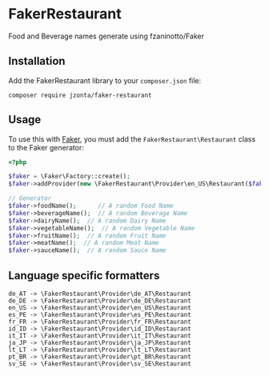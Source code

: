 FakerRestaurant
=======================

Food and Beverage names generate using fzaninotto/Faker


Installation
------------

Add the FakerRestaurant library to your `composer.json` file:

```
composer require jzonta/faker-restaurant
```

Usage
-----

To  use this with [Faker](https://github.com/fzaninotto/Faker), you must add the `FakerRestaurant\Restaurant` class to the Faker generator:

```php
<?php

$faker = \Faker\Factory::create();
$faker->addProvider(new \FakerRestaurant\Provider\en_US\Restaurant($faker));

// Generator
$faker->foodName();      // A random Food Name
$faker->beverageName();  // A random Beverage Name
$faker->dairyName();  // A random Dairy Name
$faker->vegetableName();  // A random Vegetable Name
$faker->fruitName();  // A random Fruit Name
$faker->meatName();  // A random Meat Name
$faker->sauceName();  // A random Sauce Name
```

Language specific formatters
-----

```
de_AT -> \FakerRestaurant\Provider\de_AT\Restaurant
de_DE -> \FakerRestaurant\Provider\de_DE\Restaurant
en_US -> \FakerRestaurant\Provider\en_US\Restaurant
es_PE -> \FakerRestaurant\Provider\es_PE\Restaurant 
fr_FR -> \FakerRestaurant\Provider\fr_FR\Restaurant
id_ID -> \FakerRestaurant\Provider\id_ID\Restaurant
it_IT -> \FakerRestaurant\Provider\it_IT\Restaurant
ja_JP -> \FakerRestaurant\Provider\ja_JP\Restaurant
lt_LT -> \FakerRestaurant\Provider\lt_LT\Restaurant
pt_BR -> \FakerRestaurant\Provider\pt_BR\Restaurant
sv_SE -> \FakerRestaurant\Provider\sv_SE\Restaurant
```
